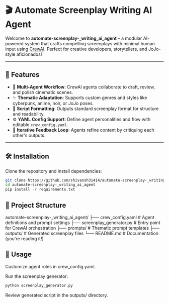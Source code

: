# 🎬 Automate Screenplay Writing AI Agent

Welcome to **automate-screenplay-_writing_ai_agent** – a modular AI-powered system that crafts compelling screenplays with minimal human input using [CrewAI](https://docs.crewai.com). Perfect for creative developers, storytellers, and JoJo-style aficionados!

---

## 🚀 Features

- 🤖 **Multi-Agent Workflow**: CrewAI agents collaborate to draft, review, and polish cinematic scenes.
- ✨ **Thematic Adaptation**: Supports custom genres and styles like cyberpunk, anime, noir, or JoJo poses.
- 📜 **Script Formatting**: Outputs standard screenplay format for structure and readability.
- ⚙️ **YAML Config Support**: Define agent personalities and flow with editable `crew_config.yaml`.
- 🧠 **Iterative Feedback Loop**: Agents refine content by critiquing each other's outputs.

---

## 🛠️ Installation

Clone the repository and install dependencies:

```bash
git clone https://github.com/shivansh31414/automate-screenplay-_writing_ai_agent.git
cd automate-screenplay-_writing_ai_agent
pip install -r requirements.txt
```
## 📂 Project Structure

automate-screenplay-_writing_ai_agent/
├── crew_config.yaml         # Agent definitions and prompt settings
├── screenplay_generator.py  # Entry point for CrewAI orchestration
├── prompts/                 # Thematic prompt templates
├── outputs/                 # Generated screenplay files
└── README.md                # Documentation (you're reading it!)

## 📖 Usage
Customize agent roles in crew_config.yaml.

Run the screenplay generator:

```bash
python screenplay_generator.py
```
Review generated script in the outputs/ directory.

